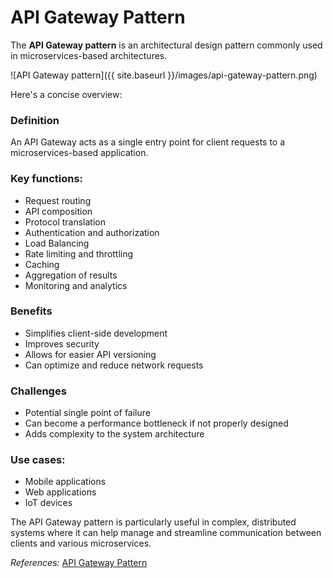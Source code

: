 # API Gateway Pattern

The **API Gateway pattern** is an architectural design pattern commonly used in microservices-based architectures.

![API Gateway pattern]({{ site.baseurl }}/images/api-gateway-pattern.png)

Here's a concise overview:

### Definition

An API Gateway acts as a single entry point for client requests to a microservices-based application.

### Key functions:

   - Request routing
   - API composition
   - Protocol translation
   - Authentication and authorization
   - Load Balancing
   - Rate limiting and throttling
   - Caching
   - Aggregation of results
   - Monitoring and analytics

### Benefits

   - Simplifies client-side development
   - Improves security
   - Allows for easier API versioning
   - Can optimize and reduce network requests

### Challenges

   - Potential single point of failure
   - Can become a performance bottleneck if not properly designed
   - Adds complexity to the system architecture

### Use cases:

   - Mobile applications
   - Web applications
   - IoT devices

The API Gateway pattern is particularly useful in complex, distributed systems where it can help manage and streamline communication between clients and various microservices.

<em>References:</em>
[API Gateway Pattern](https://medium.com/design-microservices-architecture-with-patterns/api-gateway-pattern-8ed0ddfce9df)
